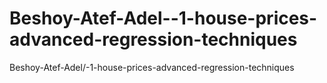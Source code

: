 # Beshoy-Atef-Adel--1-house-prices-advanced-regression-techniques
Beshoy-Atef-Adel/-1-house-prices-advanced-regression-techniques
